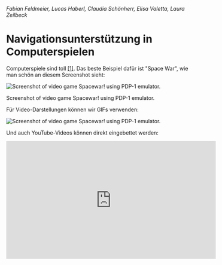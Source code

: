 *Fabian Feldmeier, Lucas Haberl, Claudia Schönherr, Elisa Valetta, Laura Zeilbeck*
# Navigationsunterstützung in Computerspielen

Computerspiele sind toll [[1]](chapters/06-Navigationsunterstützung-in-Computerspielen/quellen.md#1). Das beste Beispiel dafür ist "Space War", wie man schön an diesem Screenshot sieht:

![Screenshot of video game Spacewar! using PDP-1 emulator.](assets/wiki-commons-space-war-screenshot-01.png ':size=400' )
<figcaption>Screenshot of video game Spacewar! using PDP-1 emulator.</figcaption>

Für Video-Darstellungen können wir GIFs verwenden:

![Screenshot of video game Spacewar! using PDP-1 emulator.](https://i.imgur.com/qt4yZVL.gif)

Und auch YouTube-Videos können direkt eingebettet werden:

<iframe width="560" height="315" src="https://www.youtube-nocookie.com/embed/5Ma-qrUGbwg" frameborder="0" allow="accelerometer; autoplay; clipboard-write; encrypted-media; gyroscope; picture-in-picture" allowfullscreen></iframe>